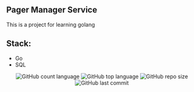 ## Pager Manager Service

This is a project for learning golang

## Stack:

- Go
- SQL

<p align="center">
  <img alt="GitHub count language" src="https://img.shields.io/github/languages/count/luizantoniona/pager-order-service" />
  <img alt="GitHub top language" src="https://img.shields.io/github/languages/top/luizantoniona/pager-order-service" />
  <img alt="GitHub repo size" src="https://img.shields.io/github/repo-size/luizantoniona/pager-order-service" />
  <img alt="GitHub last commit" src="https://img.shields.io/github/last-commit/luizantoniona/pager-order-service" />
</p>